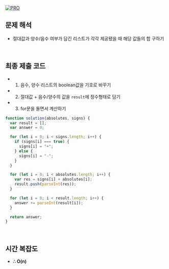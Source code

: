 [![PRO]][Link]

## 문제 해석

- 절대값과 양수/음수 여부가 담긴 리스트가 각각 제공됐을 때 해당 값들의 합 구하기

<br/>

## 최종 제출 코드

- 1. 음수, 양수 리스트의 boolean값을 기호로 바꾸기
- 2. 절대값 + 음수/양수의 값을 `result`에 정수형태로 담기
- 3. for문을 돌면서 계산하기

```js
function solution(absolutes, signs) {
  var result = [];
  var answer = 0;

  for (let i = 0; i < signs.length; i++) {
    if (signs[i] === true) {
      signs[i] = "+";
    } else {
      signs[i] = "-";
    }
  }

  for (let i = 0; i < absolutes.length; i++) {
    var res = signs[i] + absolutes[i];
    result.push(parseInt(res));
  }

  for (let i = 0; i < result.length; i++) {
    answer += parseInt(result[i]);
  }

  return answer;
}
```

<br/>

## 시간 복잡도

- **∴ O(n)**

<!---------------------------------------------------------------------------->

[PRO]: https://github.com/GoSSaChin/algorithm-js/assets/107768516/67c43b52-bc3f-4571-a249-5519021afbb0
[Link]: https://school.programmers.co.kr/learn/courses/30/lessons/76501
